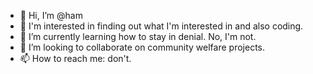 - 👋 Hi, I’m @ham
- 🤡 I'm interested in finding out what I'm interested in and also coding. 
- 🌱 I’m currently learning how to stay in denial. No, I'm not. 
- 💞️ I’m looking to collaborate on community welfare projects.
- 📫 How to reach me: don't.


